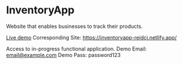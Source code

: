 # InventoryApp
Website that enables businesses to track their products.

[Live demo](https://inventoryapp-reidcj.netlify.app/)
Corresponding Site: https://inventoryapp-reidcj.netlify.app/

Access to in-progress functional application.
Demo Email: email@example.com
Demo Pass: password123
